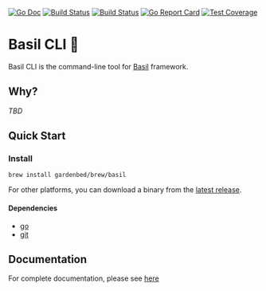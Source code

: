[![Go Doc][godoc-image]][godoc-url]
[![Build Status][codeql-image]][codeql-url]
[![Build Status][workflow-image]][workflow-url]
[![Go Report Card][goreport-image]][goreport-url]
[![Test Coverage][codecov-image]][codecov-url]

# Basil CLI 🌿

Basil CLI is the command-line tool for [Basil](https://github.com/gardenbed/basil) framework.

## Why?

_TBD_

## Quick Start

### Install

```
brew install gardenbed/brew/basil
```

For other platforms, you can download a binary from the [latest release](https://github.com/gardenbed/basil-cli/releases/latest).

#### Dependencies

  - [go](https://go.dev)
  - [git](https://git-scm.com)

## Documentation

For complete documentation, please see [here](./docs/index.md)


[godoc-url]: https://pkg.go.dev/github.com/gardenbed/basil-cli
[godoc-image]: https://pkg.go.dev/badge/github.com/gardenbed/basil-cli
[codeql-url]: https://github.com/gardenbed/basil-templates/actions/workflows/github-code-scanning/codeql
[codeql-image]: https://github.com/gardenbed/basil-templates/workflows/CodeQL/badge.svg
[workflow-url]: https://github.com/gardenbed/basil-cli/actions
[workflow-image]: https://github.com/gardenbed/basil-cli/workflows/Go/badge.svg
[goreport-url]: https://goreportcard.com/report/github.com/gardenbed/basil-cli
[goreport-image]: https://goreportcard.com/badge/github.com/gardenbed/basil-cli
[codecov-url]: https://codecov.io/gh/gardenbed/basil-cli
[codecov-image]: https://codecov.io/gh/gardenbed/basil-cli/branch/main/graph/badge.svg
